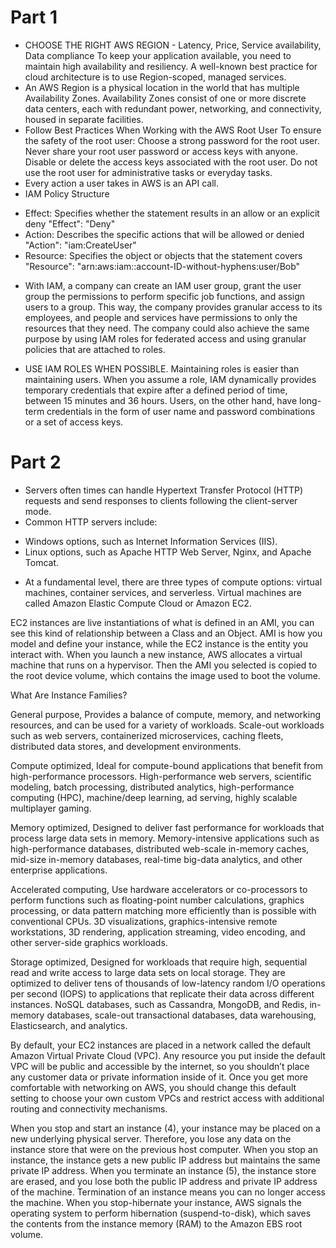 # Part 1
* CHOOSE THE RIGHT AWS REGION - Latency, Price, Service availability, Data compliance
To keep your application available, you need to maintain high availability and resiliency. A well-known best practice for cloud architecture is to use Region-scoped, managed services.
* An AWS Region is a physical location in the world that has multiple Availability Zones. Availability Zones consist of one or more discrete data centers, each with redundant power, networking, and connectivity, housed in separate facilities.
* Follow Best Practices When Working with the AWS Root User
To ensure the safety of the root user:
Choose a strong password for the root user.
Never share your root user password or access keys with anyone.
Disable or delete the access keys associated with the root user.
Do not use the root user for administrative tasks or everyday tasks.
* Every action a user takes in AWS is an API call.
* IAM Policy Structure
- Effect: Specifies whether the statement results in an allow or an explicit deny
"Effect": "Deny"
- Action: Describes the specific actions that will be allowed or denied
"Action": "iam:CreateUser"
- Resource: Specifies the object or objects that the statement covers
"Resource": "arn:aws:iam::account-ID-without-hyphens:user/Bob"
* With IAM, a company can create an IAM user group, grant the user group the permissions to perform specific job functions, and assign users to a group. This way, the company provides granular access to its employees, and people and services have permissions to only the resources that they need. The company could also achieve the same purpose by using IAM roles for federated access and using granular policies that are attached to roles. 
- USE IAM ROLES WHEN POSSIBLE. Maintaining roles is easier than maintaining users. When you assume a role, IAM dynamically provides temporary credentials that expire after a defined period of time, between 15 minutes and 36 hours. Users, on the other hand, have long-term credentials in the form of user name and password combinations or a set of access keys.

# Part 2
* Servers often times can handle Hypertext Transfer Protocol (HTTP) requests and send responses to clients following the client-server mode.
* Common HTTP servers include:
- Windows options, such as Internet Information Services (IIS).
- Linux options, such as Apache HTTP Web Server, Nginx, and Apache Tomcat.
* At a fundamental level, there are three types of compute options: virtual machines, container services, and serverless. Virtual machines are called Amazon Elastic Compute Cloud or Amazon EC2.

EC2 instances are live instantiations of what is defined in an AMI, you can see this kind of relationship between a Class and an Object. AMI is how you model and define your instance, while the EC2 instance is the entity you interact with. When you launch a new instance, AWS allocates a virtual machine that runs on a hypervisor. Then the AMI you selected is copied to the root device volume, which contains the image used to boot the volume.

What Are Instance Families?

General purpose, Provides a balance of compute, memory, and networking resources, and can be used for a variety of workloads. Scale-out workloads such as web servers, containerized microservices, caching fleets, distributed data stores, and development environments.

Compute optimized, Ideal for compute-bound applications that benefit from high-performance processors. High-performance web servers, scientific modeling, batch processing, distributed analytics, high-performance computing (HPC), machine/deep learning, ad serving, highly scalable multiplayer gaming.

Memory optimized, Designed to deliver fast performance for workloads that process large data sets in memory. Memory-intensive applications such as high-performance databases, distributed web-scale in-memory caches, mid-size in-memory databases, real-time big-data analytics, and other enterprise applications.

Accelerated computing, Use hardware accelerators or co-processors to perform functions such as floating-point number calculations, graphics processing, or data pattern matching more efficiently than is possible with conventional CPUs. 3D visualizations, graphics-intensive remote workstations, 3D rendering, application streaming, video encoding, and other server-side graphics workloads.

Storage optimized, Designed for workloads that require high, sequential read and write access to large data sets on local storage. They are optimized to deliver tens of thousands of low-latency random I/O operations per second (IOPS) to applications that replicate their data across different instances. NoSQL databases, such as Cassandra, MongoDB, and Redis, in-memory databases, scale-out transactional databases, data warehousing, Elasticsearch, and analytics.

By default, your EC2 instances are placed in a network called the default Amazon Virtual Private Cloud (VPC). Any resource you put inside the default VPC will be public and accessible by the internet, so you shouldn’t place any customer data or private information inside of it. Once you get more comfortable with networking on AWS, you should change this default setting to choose your own custom VPCs and restrict access with additional routing and connectivity mechanisms. 

When you stop and start an instance (4), your instance may be placed on a new underlying physical server. Therefore, you lose any data on the instance store that were on the previous host computer. When you stop an instance, the instance gets a new public IP address but maintains the same private IP address. When you terminate an instance (5), the instance store are erased, and you lose both the public IP address and private IP address of the machine. Termination of an instance means you can no longer access the machine. 
When you stop-hibernate your instance, AWS signals the operating system to perform hibernation (suspend-to-disk), which saves the contents from the instance memory (RAM) to the Amazon EBS root volume.




